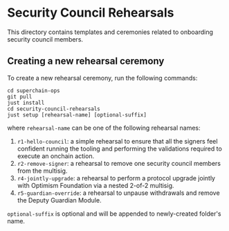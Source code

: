 # Security Council Rehearsals

This directory contains templates and ceremonies related to onboarding
security council members.

## Creating a new rehearsal ceremony

To create a new rehearsal ceremony, run the following commands:

``` shell
cd superchain-ops
git pull
just install
cd security-council-rehearsals
just setup [rehearsal-name] [optional-suffix]
```

where `rehearsal-name` can be one of the following rehearsal names:

1. `r1-hello-council`: a simple rehearsal to ensure that all the
   signers feel confident running the tooling and performing the
   validations required to execute an onchain action.
2. `r2-remove-signer`: a rehearsal to remove one security council
   members from the multisig.
3. `r4-jointly-upgrade`: a rehearsal to perform a protocol upgrade
   jointly with Optimism Foundation via a nested 2-of-2 multisig.
4. `r5-guardian-override`: a rehearsal to unpause withdrawals and
   remove the Deputy Guardian Module.

`optional-suffix` is optional and will be appended to newly-created
folder's name.
